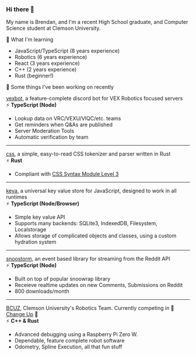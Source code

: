 ### Hi there 👋

My name is Brendan, and I'm a recent High School graduate, and Computer Science student at Clemson University.

🌱 What I'm learning

- JavaScript/TypeScript (8 years experience)
- Robotics (6 years experience)
- React (3 years experience)
- C++ (2 years experience)
- Rust (beginner!)


🔭 Some things I've been working on recently

[vexbot](https://github.com/MayorMonty/vexbot), a feature-complete discord bot for VEX Robotics focused servers<br />
⚡ **TypeScript (Node)** <br />
- Lookup data on VRC/VEXU/VIQC/etc. teams
- Get reminders when Q&As are published
- Server Moderation Tools
- Automatic verification by team

<hr />

[css](https://github.com/MayorMonty/css), a simple, easy-to-read CSS tokenizer and parser written in Rust<br />
⚡ **Rust** <br />
- Compliant with [CSS Syntax Module Level 3](https://www.w3.org/TR/css-syntax-3/) 

<hr />

[keya](https://github.com/MayorMonty/keya), a universal key value store for JavaScript, designed to work in all runtimes<br />
⚡ **TypeScript (Node/Browser)** <br />
- Simple key value API
- Supports many backends: SQLite3, IndexedDB, Filesystem, Localstorage
- Allows storage of complicated objects and classes, using a custom hydration system

<hr />

[snoostorm](https://github.com/MayorMonty/snoostorm), an event based library for streaming from the Reddit API<br />
⚡ **TypeScript (Node)** <br />
- Built on top of popular snoowrap library
- Receieve realtime updates on new Comments, Submissions on Reddit
- 800 downloads/month

<hr />

[BCUZ](https://github.com/BCUZRobotics), Clemson University's Robotics Team. Currently competing in 🔴 [Change Up](https://www.youtube.com/watch?v=Hxs0q9UoMDQ) 🔵<br />
⚡ **C++ & Rust** <br />
- Advanced debugging using a Raspberry Pi Zero W.
- Dependable, feature complete robot software
- Odometry, Spline Execution, all that fun stuff

